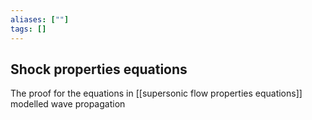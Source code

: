 ```yaml
---
aliases: [""]
tags: []
---
```


## Shock properties equations

The proof for the equations in [[supersonic flow properties equations]] modelled wave propagation 

